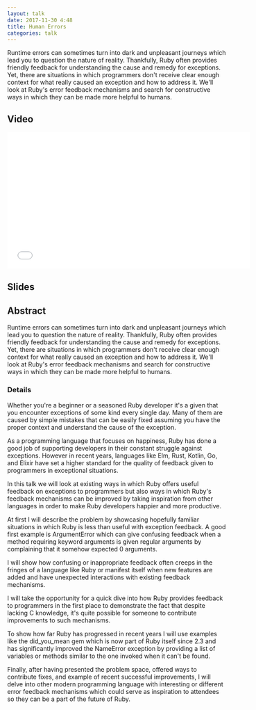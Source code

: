 ```yaml
---
layout: talk
date: 2017-11-30 4:48
title: Human Errors
categories: talk
---
```

Runtime errors can sometimes turn into dark and unpleasant journeys which lead you to question the nature of reality. Thankfully, Ruby often provides friendly feedback for understanding the cause and remedy for exceptions. Yet, there are situations in which programmers don't receive clear enough context for what really caused an exception and how to address it. We'll look at Ruby's error feedback mechanisms and search for constructive ways in which they can be made more helpful to humans.

## Video

<iframe width="560" height="315" src="//www.youtube.com/embed/eASsqQsaNOA" frameborder="0" allowfullscreen></iframe>

## Slides

<script async class="speakerdeck-embed" data-id="92b55fe4a2b440ce851035848e749c71" data-ratio="1.77777777777778" src="//speakerdeck.com/assets/embed.js"></script>

## Abstract

Runtime errors can sometimes turn into dark and unpleasant journeys which lead you to question the nature of reality. Thankfully, Ruby often provides friendly feedback for understanding the cause and remedy for exceptions. Yet, there are situations in which programmers don't receive clear enough context for what really caused an exception and how to address it. We'll look at Ruby's error feedback mechanisms and search for constructive ways in which they can be made more helpful to humans.

### Details

Whether you're a beginner or a seasoned Ruby developer it's a given that you encounter exceptions of some kind every single day. Many of them are caused by simple mistakes that can be easily fixed assuming you have the proper context and understand the cause of the exception.

As a programming language that focuses on happiness, Ruby has done a good job of supporting developers in their constant struggle against exceptions. However in recent years, languages like Elm, Rust, Kotlin, Go, and Elixir have set a higher standard for the quality of feedback given to programmers in exceptional situations.

In this talk we will look at existing ways in which Ruby offers useful feedback on exceptions to programmers but also ways in which Ruby's feedback mechanisms can be improved by taking inspiration from other languages in order to make Ruby developers happier and more productive.

At first I will describe the problem by showcasing hopefully familiar situations in which Ruby is less than useful with exception feedback. A good first example is ArgumentError which can give confusing feedback when a method requiring keyword arguments is given regular arguments by complaining that it somehow expected 0 arguments.

I will show how confusing or inappropriate feedback often creeps in the fringes of a language like Ruby or manifest itself when new features are added and have unexpected interactions with existing feedback mechanisms.

I will take the opportunity for a quick dive into how Ruby provides feedback to programmers in the first place to demonstrate the fact that despite lacking C knowledge, it's quite possible for someone to contribute improvements to such mechanisms.

To show how far Ruby has progressed in recent years I will use examples like the did_you_mean gem which is now part of Ruby itself since 2.3 and has significantly improved the NameError exception by providing a list of variables or methods similar to the one invoked when it can't be found.

Finally, after having presented the problem space, offered ways to contribute fixes, and example of recent successful improvements, I will delve into other modern programming language with interesting or different error feedback mechanisms which could serve as inspiration to attendees so they can be a part of the future of Ruby.
